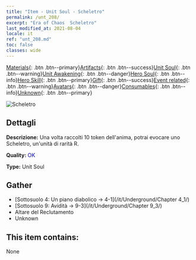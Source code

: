 ```yaml
---
title: "Item - Unit Soul - Scheletro"
permalink: /unt_208/
excerpt: "Era of Chaos  Scheletro"
last_modified_at: 2021-08-04
locale: it
ref: "unt_208.md"
toc: false
classes: wide
---
```

 [Materials](/ItemsIT/){: .btn .btn--primary}[Artifacts](/ItemsIT/Artifacts/){: .btn .btn--success}[Unit Soul](/ItemsIT/UnitSoul/){: .btn .btn--warning}[Unit Awakening](/ItemsIT/UnitAwakening/){: .btn .btn--danger}[Hero Soul](/ItemsIT/HeroSoul/){: .btn .btn--info}[Hero Skill](/ItemsIT/HeroSkill/){: .btn .btn--primary}[Gift](/ItemsIT/Gift/){: .btn .btn--success}[Event related](/ItemsIT/Events/){: .btn .btn--warning}[Avatars](/ItemsIT/Avatars/){: .btn .btn--danger}[Consumables](/ItemsIT/Consumables/){: .btn .btn--info}[Unknown](/ItemsIT/Unknown/){: .btn .btn--primary}

 ![Scheletro](/images/u/ti_kulouzhanshi.jpg)

## Dettagli
 **Descrizione:** Una volta raccolti 10 token dell'anima, potrai evocare uno Scheletro, un'unità di rarità R.

 **Quality:** <span style="color: #0000CD">OK</span>

 **Type:** Unit Soul

## Gather

*    [Sottosuolo 4: Un piano diabolico -> 4-1](/it/Underground/Chapter 4_1/) 
*    [Sottosuolo 9: Avidità -> 9-3](/it/Underground/Chapter 9_3/) 
*    Altare del Reclutamento 
*    Unknown 

## This item contains:

  None

